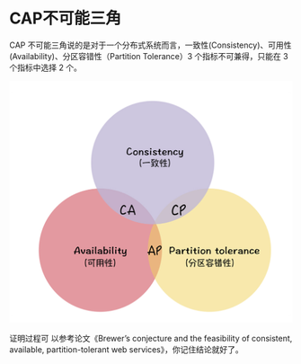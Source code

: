 # CAP不可能三角

CAP 不可能三角说的是对于一个分布式系统而言，一致性(Consistency)、可用性 (Availability)、分区容错性（Partition Tolerance）3 个指标不可兼得，只能在 3 个指标中选择 2 个。

![img](./assets/image-20211109120527523.png)

证明过程可 以参考论文《Brewer’s conjecture and the feasibility of consistent, available, partition-tolerant web services》，你记住结论就好了。